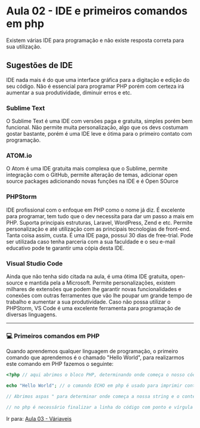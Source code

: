 # Aula 02 - IDE e primeiros comandos em php

Existem várias IDE para programação e não existe resposta correta para sua utilização.

## Sugestões de IDE

IDE nada mais é do que uma interface gráfica para a digitação e edição do seu código. Não é essencial para programar PHP porém com certeza irá aumentar a sua produtividade, diminuir erros e etc.

### Sublime Text
O Sublime Text é uma IDE com versões paga e gratuita, simples porém bem funcional. Não permite muita personalização, algo que os devs costumam gostar bastante, porém é uma IDE leve e ótima para o primeiro contato com programação.

### ATOM.io
O Atom é uma IDE gratuita mais complexa que o Sublime, permite integração com o GitHub, permite alteração de temas, adicionar open source packages adicionando novas funções na IDE e é Open SOurce

### PHPStorm
IDE profissional com o enfoque em PHP como o nome já diz. É excelente para programar, tem tudo que o dev necessita para dar um passo a mais em PHP. Suporta principais estruturas, Laravel, WordPress, Zend e etc. Permite personalização e até utilização com as principais tecnologias de front-end.</br>
Tanta coisa assim, custa. É uma IDE paga, possui 30 dias de free-trial. Pode ser utilizada caso tenha parceria com a sua faculdade e o seu e-mail educativo pode te garantir uma cópia desta IDE.

### Visual Studio Code
Ainda que não tenha sido citada na aula, é uma ótima IDE gratuita, open-source e mantida pela a Microsoft. Permite personalizações, existem milhares de extensões que podem lhe garantir novas funcionalidades e conexões com outras ferramentes que vão lhe poupar um grande tempo de trabalho e aumentar a sua produtividade. Caso não possa utilizar o PHPStorm, VS Code é uma excelente ferramenta para programação de diversas linguagens.

---

### :computer: Primeiros comandos em PHP
Quando aprendemos qualquer linguagem de programação, o primeiro comando que aprendemos é o chamado "Hello World", para realizarmos este comando em PHP fazemos o seguinte:</br>

```php
<?php // aqui abrimos o bloco PHP, determinando onde começa o nosso código

echo "Hello World"; // o comando ECHO em php é usado para imprimir conteúdos na tela ou no console

// Abrimos aspas " para determinar onde começa a nossa string e o conteúdo a ser exibido e fechamos aspas " para indicar o fim

// no php é necessário finalizar a linha do código com ponto e vírgula ; para indicar o fim daquela linha e início de uma outra. Caso não coloquemos ; a IDE irá indicar um erro de sintaxe
```

Ir para: [Aula 03 - Váriaveis](modulo-basico/Aula-03.md)